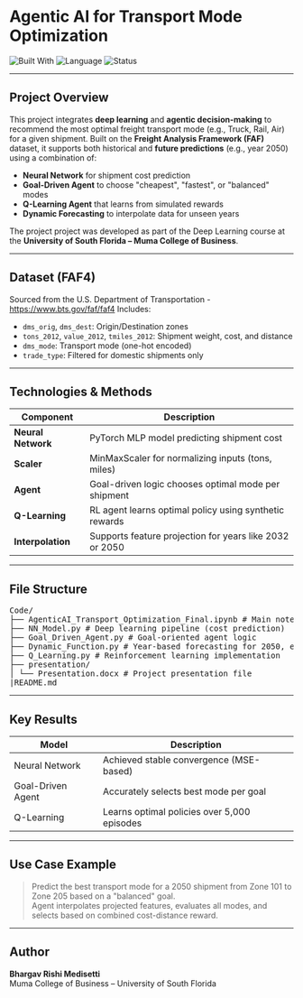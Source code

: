 # Agentic AI for Transport Mode Optimization

![Built With](https://img.shields.io/badge/Built%20With-Python%20%7C%20Agentic%20AI%20%7C%20PyTorch%20%7C%20Deep%20Learning%20%7C%20Deep%20Reinforcement%20Learning-blue)
![Language](https://img.shields.io/badge/Language-Python-orange)
![Status](https://img.shields.io/badge/Status-Completed-brightgreen)

---

## Project Overview

This project integrates **deep learning** and **agentic decision-making** to recommend the most optimal freight transport mode (e.g., Truck, Rail, Air) for a given shipment. Built on the **Freight Analysis Framework (FAF)** dataset, it supports both historical and **future predictions** (e.g., year 2050) using a combination of:

- **Neural Network** for shipment cost prediction  
- **Goal-Driven Agent** to choose "cheapest", "fastest", or "balanced" modes  
- **Q-Learning Agent** that learns from simulated rewards  
- **Dynamic Forecasting** to interpolate data for unseen years
  
The project project was developed as part of the Deep Learning course at the **University of South Florida – Muma College of Business**.

---

## Dataset (FAF4)
Sourced from the U.S. Department of Transportation - https://www.bts.gov/faf/faf4
Includes:
- `dms_orig`, `dms_dest`: Origin/Destination zones
- `tons_2012`, `value_2012`, `tmiles_2012`: Shipment weight, cost, and distance
- `dms_mode`: Transport mode (one-hot encoded)
- `trade_type`: Filtered for domestic shipments only

---

## Technologies & Methods

| Component | Description |
|----------|-------------|
| **Neural Network** | PyTorch MLP model predicting shipment cost |
| **Scaler** | MinMaxScaler for normalizing inputs (tons, miles) |
| **Agent** | Goal-driven logic chooses optimal mode per shipment |
| **Q-Learning** | RL agent learns optimal policy using synthetic rewards |
| **Interpolation** | Supports feature projection for years like 2032 or 2050 |

---

## File Structure
<pre>
Code/
├── AgenticAI_Transport_Optimization_Final.ipynb # Main notebook
├── NN_Model.py # Deep learning pipeline (cost prediction)
├── Goal_Driven_Agent.py # Goal-oriented agent logic
├── Dynamic_Function.py # Year-based forecasting for 2050, etc.
├── Q_Learning.py # Reinforcement learning implementation
├── presentation/
│ └── Presentation.docx # Project presentation file
|README.md
</pre>
---

## Key Results

| Model          | Description                              |
|----------------|------------------------------------------|
| Neural Network | Achieved stable convergence (MSE-based) |
| Goal-Driven Agent | Accurately selects best mode per goal |
| Q-Learning     | Learns optimal policies over 5,000 episodes |

---

## Use Case Example

> Predict the best transport mode for a 2050 shipment from Zone 101 to Zone 205 based on a "balanced" goal.  
> Agent interpolates projected features, evaluates all modes, and selects based on combined cost-distance reward.

---

## Author

**Bhargav Rishi Medisetti**  
Muma College of Business – University of South Florida




